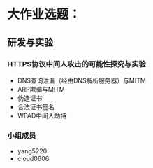 # 大作业选题：


## 研发与实验

### HTTPS协议中间人攻击的可能性探究与实验

- DNS查询泄漏（经由DNS解析服务器）与MITM
- ARP欺骗与MITM
- 伪造证书
- 合法证书签名
- WPAD中间人劫持
### 小组成员
- yang5220
- cloud0606


    
